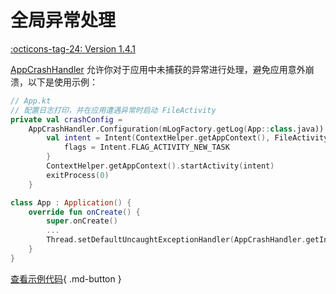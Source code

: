 # 全局异常处理

[:octicons-tag-24: Version 1.4.1](https://ave.entropy2020.cn/version/VastTools/#141)

[AppCrashHandler](https://api.ave.entropy2020.cn/tools/com.ave.vastgui.tools.exception/-app-crash-handler/index.html) 允许你对于应用中未捕获的异常进行处理，避免应用意外崩溃，以下是使用示例：

```kotlin
// App.kt
// 配置日志打印，并在应用遭遇异常时启动 FileActivity
private val crashConfig =
    AppCrashHandler.Configuration(mLogFactory.getLog(App::class.java)) { _, _ ->
        val intent = Intent(ContextHelper.getAppContext(), FileActivity::class.java).apply {
            flags = Intent.FLAG_ACTIVITY_NEW_TASK
        }
        ContextHelper.getAppContext().startActivity(intent)
        exitProcess(0)
    }

class App : Application() {
    override fun onCreate() {
        super.onCreate()
        ...
        Thread.setDefaultUncaughtExceptionHandler(AppCrashHandler.getInstance(crashConfig))
    }
}
```

[查看示例代码](https://github.com/SakurajimaMaii/Android-Vast-Extension/blob/develop/app/src/main/kotlin/com/ave/vastgui/app/net/OpenApi.kt){ .md-button }
